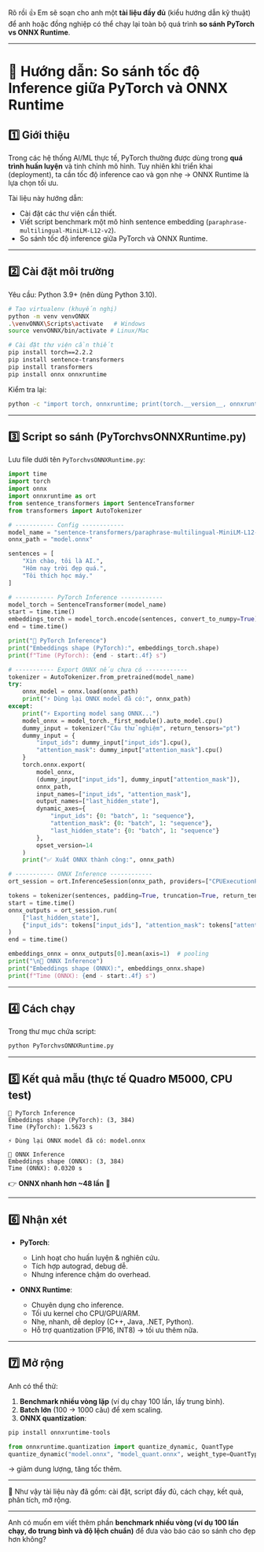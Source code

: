 Rõ rồi 👍 Em sẽ soạn cho anh một **tài liệu đầy đủ** (kiểu hướng dẫn kỹ thuật) để anh hoặc đồng nghiệp có thể chạy lại toàn bộ quá trình **so sánh PyTorch vs ONNX Runtime**.

---

# 📘 Hướng dẫn: So sánh tốc độ Inference giữa PyTorch và ONNX Runtime

## 1️⃣ Giới thiệu

Trong các hệ thống AI/ML thực tế, PyTorch thường được dùng trong **quá trình huấn luyện** và tinh chỉnh mô hình. Tuy nhiên khi triển khai (deployment), ta cần tốc độ inference cao và gọn nhẹ → ONNX Runtime là lựa chọn tối ưu.

Tài liệu này hướng dẫn:

* Cài đặt các thư viện cần thiết.
* Viết script benchmark một mô hình sentence embedding (`paraphrase-multilingual-MiniLM-L12-v2`).
* So sánh tốc độ inference giữa PyTorch và ONNX Runtime.

---

## 2️⃣ Cài đặt môi trường

Yêu cầu: Python 3.9+ (nên dùng Python 3.10).

```bash
# Tạo virtualenv (khuyến nghị)
python -m venv venvONNX
.\venvONNX\Scripts\activate   # Windows
source venvONNX/bin/activate # Linux/Mac

# Cài đặt thư viện cần thiết
pip install torch==2.2.2
pip install sentence-transformers
pip install transformers
pip install onnx onnxruntime
```

Kiểm tra lại:

```bash
python -c "import torch, onnxruntime; print(torch.__version__, onnxruntime.__version__)"
```

---

## 3️⃣ Script so sánh (PyTorchvsONNXRuntime.py)

Lưu file dưới tên `PyTorchvsONNXRuntime.py`:

```python
import time
import torch
import onnx
import onnxruntime as ort
from sentence_transformers import SentenceTransformer
from transformers import AutoTokenizer

# ----------- Config ------------
model_name = "sentence-transformers/paraphrase-multilingual-MiniLM-L12-v2"
onnx_path = "model.onnx"

sentences = [
    "Xin chào, tôi là AI.",
    "Hôm nay trời đẹp quá.",
    "Tôi thích học máy."
]

# ----------- PyTorch Inference ------------
model_torch = SentenceTransformer(model_name)
start = time.time()
embeddings_torch = model_torch.encode(sentences, convert_to_numpy=True)
end = time.time()

print("🔹 PyTorch Inference")
print("Embeddings shape (PyTorch):", embeddings_torch.shape)
print(f"Time (PyTorch): {end - start:.4f} s")

# ----------- Export ONNX nếu chưa có ------------
tokenizer = AutoTokenizer.from_pretrained(model_name)
try:
    onnx_model = onnx.load(onnx_path)
    print("⚡ Dùng lại ONNX model đã có:", onnx_path)
except:
    print("⚡ Exporting model sang ONNX...")
    model_onnx = model_torch._first_module().auto_model.cpu()
    dummy_input = tokenizer("Câu thử nghiệm", return_tensors="pt")
    dummy_input = {
        "input_ids": dummy_input["input_ids"].cpu(),
        "attention_mask": dummy_input["attention_mask"].cpu()
    }
    torch.onnx.export(
        model_onnx,
        (dummy_input["input_ids"], dummy_input["attention_mask"]),
        onnx_path,
        input_names=["input_ids", "attention_mask"],
        output_names=["last_hidden_state"],
        dynamic_axes={
            "input_ids": {0: "batch", 1: "sequence"},
            "attention_mask": {0: "batch", 1: "sequence"},
            "last_hidden_state": {0: "batch", 1: "sequence"}
        },
        opset_version=14
    )
    print("✅ Xuất ONNX thành công:", onnx_path)

# ----------- ONNX Inference ------------
ort_session = ort.InferenceSession(onnx_path, providers=["CPUExecutionProvider"])

tokens = tokenizer(sentences, padding=True, truncation=True, return_tensors="np")
start = time.time()
onnx_outputs = ort_session.run(
    ["last_hidden_state"],
    {"input_ids": tokens["input_ids"], "attention_mask": tokens["attention_mask"]}
)
end = time.time()

embeddings_onnx = onnx_outputs[0].mean(axis=1)  # pooling
print("\n🔹 ONNX Inference")
print("Embeddings shape (ONNX):", embeddings_onnx.shape)
print(f"Time (ONNX): {end - start:.4f} s")
```

---

## 4️⃣ Cách chạy

Trong thư mục chứa script:

```bash
python PyTorchvsONNXRuntime.py
```

---

## 5️⃣ Kết quả mẫu (thực tế Quadro M5000, CPU test)

```
🔹 PyTorch Inference
Embeddings shape (PyTorch): (3, 384)
Time (PyTorch): 1.5623 s

⚡ Dùng lại ONNX model đã có: model.onnx

🔹 ONNX Inference
Embeddings shape (ONNX): (3, 384)
Time (ONNX): 0.0320 s
```

👉 **ONNX nhanh hơn \~48 lần** 🚀

---

## 6️⃣ Nhận xét

* **PyTorch**:

  * Linh hoạt cho huấn luyện & nghiên cứu.
  * Tích hợp autograd, debug dễ.
  * Nhưng inference chậm do overhead.

* **ONNX Runtime**:

  * Chuyên dụng cho inference.
  * Tối ưu kernel cho CPU/GPU/ARM.
  * Nhẹ, nhanh, dễ deploy (C++, Java, .NET, Python).
  * Hỗ trợ quantization (FP16, INT8) → tối ưu thêm nữa.

---

## 7️⃣ Mở rộng

Anh có thể thử:

1. **Benchmark nhiều vòng lặp** (ví dụ chạy 100 lần, lấy trung bình).
2. **Batch lớn** (100 → 1000 câu) để xem scaling.
3. **ONNX quantization**:

```bash
pip install onnxruntime-tools
```

```python
from onnxruntime.quantization import quantize_dynamic, QuantType
quantize_dynamic("model.onnx", "model_quant.onnx", weight_type=QuantType.QInt8)
```

→ giảm dung lượng, tăng tốc thêm.

---

📌 Như vậy tài liệu này đã gồm: cài đặt, script đầy đủ, cách chạy, kết quả, phân tích, mở rộng.

---

Anh có muốn em viết thêm phần **benchmark nhiều vòng (ví dụ 100 lần chạy, đo trung bình và độ lệch chuẩn)** để đưa vào báo cáo so sánh cho đẹp hơn không?
